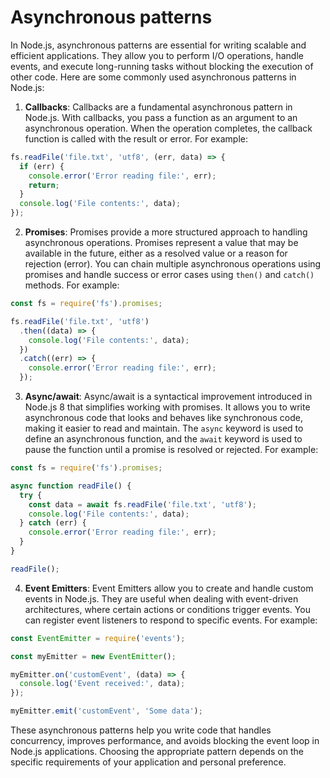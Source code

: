 # Asynchronous patterns

In Node.js, asynchronous patterns are essential for writing scalable and efficient applications. They allow you to perform I/O operations, handle events, and execute long-running tasks without blocking the execution of other code. Here are some commonly used asynchronous patterns in Node.js:

1. **Callbacks**: Callbacks are a fundamental asynchronous pattern in Node.js. With callbacks, you pass a function as an argument to an asynchronous operation. When the operation completes, the callback function is called with the result or error. For example:

```javascript
fs.readFile('file.txt', 'utf8', (err, data) => {
  if (err) {
    console.error('Error reading file:', err);
    return;
  }
  console.log('File contents:', data);
});
```

2. **Promises**: Promises provide a more structured approach to handling asynchronous operations. Promises represent a value that may be available in the future, either as a resolved value or a reason for rejection (error). You can chain multiple asynchronous operations using promises and handle success or error cases using `then()` and `catch()` methods. For example:

```javascript
const fs = require('fs').promises;

fs.readFile('file.txt', 'utf8')
  .then((data) => {
    console.log('File contents:', data);
  })
  .catch((err) => {
    console.error('Error reading file:', err);
  });
```

3. **Async/await**: Async/await is a syntactical improvement introduced in Node.js 8 that simplifies working with promises. It allows you to write asynchronous code that looks and behaves like synchronous code, making it easier to read and maintain. The `async` keyword is used to define an asynchronous function, and the `await` keyword is used to pause the function until a promise is resolved or rejected. For example:

```javascript
const fs = require('fs').promises;

async function readFile() {
  try {
    const data = await fs.readFile('file.txt', 'utf8');
    console.log('File contents:', data);
  } catch (err) {
    console.error('Error reading file:', err);
  }
}

readFile();
```

4. **Event Emitters**: Event Emitters allow you to create and handle custom events in Node.js. They are useful when dealing with event-driven architectures, where certain actions or conditions trigger events. You can register event listeners to respond to specific events. For example:

```javascript
const EventEmitter = require('events');

const myEmitter = new EventEmitter();

myEmitter.on('customEvent', (data) => {
  console.log('Event received:', data);
});

myEmitter.emit('customEvent', 'Some data');
```

These asynchronous patterns help you write code that handles concurrency, improves performance, and avoids blocking the event loop in Node.js applications. Choosing the appropriate pattern depends on the specific requirements of your application and personal preference.
